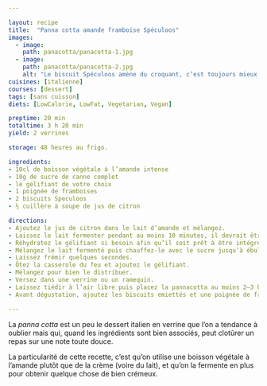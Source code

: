 ```yaml
---

layout: recipe
title:  "Panna cotta amande framboise Spéculoos"
images:
  - image:
    path: panacotta/panacotta-1.jpg
  - image:
    path: panacotta/panacotta-2.jpg
    alt: "Le biscuit Spéculoos amène du croquant, c’est toujours mieux de varier les textures pour rendre le dessert plus intéressant."
cuisines: [italienne]
courses: [dessert]
tags: [sans cuisson]
diets: [LowCalorie, LowFat, Vegetarian, Vegan]

preptime: 20 min
totaltime: 3 h 20 min
yield: 2 verrines

storage: 48 heures au frigo.

ingredients:
- 10cl de boisson végétale à l’amande intense
- 10g de sucre de canne complet
- le gélifiant de votre choix
- 1 poignée de framboises
- 2 biscuits Speculoos 
- ½ cuillère à soupe de jus de citron 

directions:
- Ajoutez le jus de citron dans le lait d’amande et mélangez.
- Laissez le lait fermenter pendant au moins 10 minutes, il devrait être bien épaissi et avoir la consistance d'une crème après le temps imparti.
- Réhydratez le gélifiant si besoin afin qu’il soit prêt à être intégré à la préparation une fois celle-ci chaude.
- Mélangez le lait fermenté puis chauffez-le avec le sucre jusqu’à ébullition. 
- Laissez frémir quelques secondes. 
- Ôtez la casserole du feu et ajoutez le gélifiant.
- Mélangez pour bien le distribuer. 
- Versez dans une verrine ou un ramequin.
- Laissez tiédir à l’air libre puis placez la pannacotta au moins 2–3 heures au réfrigérateur pour qu’elle prenne. 
- Avant dégustation, ajoutez les biscuits emiettés et une poignée de framboises.  

---
```


La <i lang="it">panna cotta</i> est un peu le dessert italien en verrine que l’on a tendance à oublier mais qui, quand les ingrédients sont bien associés, peut clotûrer un repas sur une note toute douce.

La particularité de cette recette, c’est qu’on utilise une boisson végétale à l’amande plutôt que de la crème (voire du lait), et qu’on la fermente en plus pour obtenir quelque chose de bien crémeux.